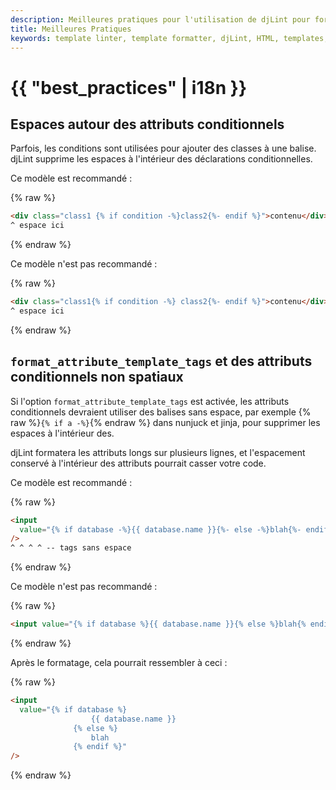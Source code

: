```yaml
---
description: Meilleures pratiques pour l'utilisation de djLint pour formater les modèles HTML.
title: Meilleures Pratiques
keywords: template linter, template formatter, djLint, HTML, templates, formatter, linter, meilleures pratiques
---
```


# {{ "best_practices" | i18n }}

## Espaces autour des attributs conditionnels

Parfois, les conditions sont utilisées pour ajouter des classes à une balise. djLint supprime les espaces à l'intérieur des déclarations conditionnelles.

Ce modèle est recommandé :

{% raw %}

```html
<div class="class1 {% if condition -%}class2{%- endif %}">contenu</div>
^ espace ici
```

{% endraw %}

Ce modèle n'est pas recommandé :

{% raw %}

```html
<div class="class1{% if condition -%} class2{%- endif %}">contenu</div>
^ espace ici
```

{% endraw %}

## `format_attribute_template_tags` et des attributs conditionnels non spatiaux

Si l'option `format_attribute_template_tags` est activée, les attributs conditionnels devraient utiliser des balises sans espace, par exemple {% raw %}`{% if a -%}`{% endraw %} dans nunjuck et jinja, pour supprimer les espaces à l'intérieur des.

djLint formatera les attributs longs sur plusieurs lignes, et l'espacement conservé à l'intérieur des attributs pourrait casser votre code.

Ce modèle est recommandé :

{% raw %}

```html
<input
  value="{% if database -%}{{ database.name }}{%- else -%}blah{%- endif %}"
/>
^ ^ ^ ^ -- tags sans espace
```

{% endraw %}

Ce modèle n'est pas recommandé :

{% raw %}

```html
<input value="{% if database %}{{ database.name }}{% else %}blah{% endif %}" />
```

{% endraw %}

Après le formatage, cela pourrait ressembler à ceci :

{% raw %}

```html
<input
  value="{% if database %}
                  {{ database.name }}
              {% else %}
                  blah
              {% endif %}"
/>
```

{% endraw %}
